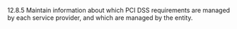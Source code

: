 12.8.5 Maintain information about which PCI DSS requirements are managed by each service provider, and which are managed by the entity. 